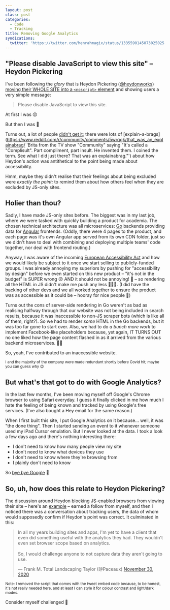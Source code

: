 ```yaml
---
layout: post
class: post
categories:
  - Code
  - Tracking
title: Removing Google Analytics
syndications:
  twitter: 'https://twitter.com/henrahmagix/status/1335590145073025025'
---
```


## "Please disable JavaScript to view this site" – Heydon Pickering

I've been following the _glory_ that is Heydon Pickering ([@heydonworks](https://twitter.com/heydonworks)) [moving their WHOLE SITE into a `<noscript>` element](https://twitter.com/heydonworks/status/1332620108129312768) and showing users a very simple message:

>Please disable JavaScript to view this site.

At first I was 😵

But then I was 🙌

Turns out, a lot of people [didn't get it](https://twitter.com/heydonworks/status/1334064737332629505); there were lots of [explain-a-brags](https://www.reddit.com/r/community/comments/5wrqgk/that_was_an_explainabrag/ 'Brita from the TV show "Community" saying "It's called a "Complisult". Part compliment, part insult. He invented them. I coined the term. See what I did just there? That was an explainabrag."') about how Heydon's action was antithetical to the point being made about accessibility.

Hmm, maybe they didn't realise that their feelings about being excluded were _exactly the point:_ to remind them about how others feel when they are excluded by JS-only sites.

## Holier than thou?

Sadly, I have made JS-only sites before. The biggest was in my last job, where we were tasked with quickly building a product for academia. The chosen technical architecture was all microservices: [Go](https://golang.org) backends providing data for [Angular](https://angular.io/) frontends. (Oddly, there were 4 pages to the product, and each page was it's own Angular app served from its own CDN folder, just so we didn't have to deal with combining and deploying multiple teams' code together, nor deal with frontend routing.)

Anyway, I was aware of the incoming [European Accessibility Act](https://ec.europa.eu/social/main.jsp?catId=1202) and how we would likely be subject to it once we start selling to publicly-funded groups. I was already annoying my superiors by pushing for "accessibility by design" before we even started on this new product – "it's not in the budget" is SUPER wrong 😡 AND it should not be annoying! 🤬 – so rendering all the HTML in JS didn't make me push any less 🤷‍♂️😅. (I did have the backing of other devs and we all worked together to ensure the product was as accessible as it could be – hooray for nice people 🙌)

Turns out the cons of server-side rendering in Go weren't as bad as realising halfway through that our website was not being included in search results, because it was inaccessible to non-JS scraper bots (which is like all of them, right?). So we had to render _some_ HTML in the Go backends, but it was too far gone to start over. Also, we had to do _a bunch more work_ to implement Facebook-like placeholders because, yet again, IT TURNS OUT no one liked how the page content flashed in as it arrived from the various backend microservices. 💁‍♂️

So, yeah, I've contributed to an inaccessible website.

<small class="secret">I and the majority of the company were made redundant shortly before Covid hit; maybe you can guess why 😉</small>

## But what's that got to do with Google Analytics?

In the last few months, I've been moving myself off Google's Chrome browser to using Safari everyday. I guess it finally clicked in me how much I hate the feeling of being known and tracked by using Google's free services. (I've also bought a Hey email for the same reason.)

When I first built this site, I put Google Analytics on it because... well, it was "the done thing". Then I started sending an event to it whenever someone used my iPad Cursor emulation. But I never looked at the data. I took a look a few days ago and there's nothing interesting there:

- I don't need to know how many people view my site
- I don't need to know what devices they use
- I don't need to know where they're browsing from
- I plainly don't need to know

So [bye bye Google](https://github.com/henrahmagix/henrahmagix.github.io/commit/64854cc8fb8393a04d42a4624172c665e2d37c18 "My commit that removes Google Analytics from this site") 👋

## So, uh, how does this relate to Heydon Pickering?

The discussion around Heydon blocking JS-enabled browsers from viewing their site – here's an [example](https://twitter.com/heydonworks/status/1334064737332629505 "An example of Heydon replying to people who just didn't get it") – earned a follow from myself, and then I noticed there was a conversation about tracking users, the data of whom would supposedly confirm if Heydon's point was correct. It culminated in this:
<blockquote class="twitter-tweet"><p lang="en" dir="ltr">In all my years building sites and apps, I&#39;m yet to have a client that even did something useful with the analytics they had. They wouldn&#39;t even set browser scope based on analytics. <br><br>So, I would challenge anyone to not capture data they aren&#39;t going to use.</p>&mdash; Frank M. Total Landscaping Taylor (@Paceaux) <a href="https://twitter.com/Paceaux/status/1333424995758977024?ref_src=twsrc%5Etfw">November 30, 2020</a></blockquote>

<small>Note: I removed the script that comes with the tweet embed code because, to be honest, it's not really needed here, and at least I can style it for colour contrast and light/dark modes.</small>

Consider myself challenged 🤗
